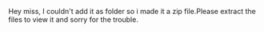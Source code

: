 Hey miss,
  I couldn't add it as folder so i made it a zip file.Please extract the files to view it and sorry for the trouble.
